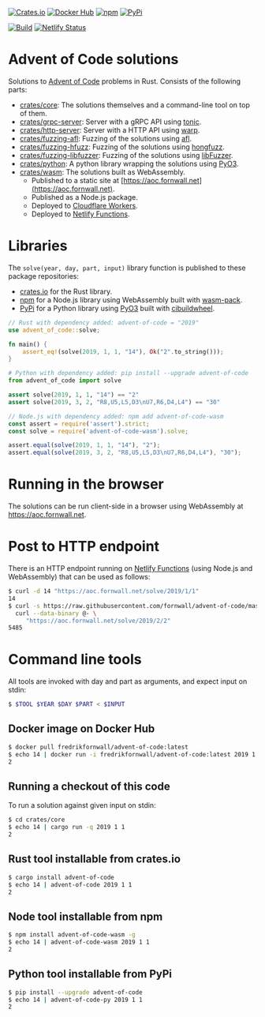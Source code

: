 [![Crates.io](https://img.shields.io/crates/v/advent-of-code.svg)](https://crates.io/crates/advent-of-code)
[![Docker Hub](https://img.shields.io/docker/v/fredrikfornwall/advent-of-code.svg?label=docker)](https://hub.docker.com/r/fredrikfornwall/advent-of-code)
[![npm](https://img.shields.io/npm/v/advent-of-code-wasm.svg)](https://www.npmjs.com/package/advent-of-code-wasm)
[![PyPi](https://img.shields.io/pypi/v/advent-of-code.svg)](https://pypi.org/project/advent-of-code/)

[![Build](https://github.com/fornwall/advent-of-code/workflows/Github%20CI/badge.svg)](https://github.com/fornwall/advent-of-code/actions?query=workflow%3A%22Github+CI%22)
[![Netlify Status](https://api.netlify.com/api/v1/badges/8cb47a76-7cd7-4545-9f10-56ba075c8e41/deploy-status)](https://app.netlify.com/sites/mystifying-blackwell-9e705f/deploys)

# Advent of Code solutions
Solutions to [Advent of Code](https://adventofcode.com/) problems in Rust. Consists of the following parts:

- [crates/core](crates/core): The solutions themselves and a command-line tool on top of them.
- [crates/grpc-server](crates/grpc-server): Server with a gRPC API using [tonic](https://docs.rs/tonic).
- [crates/http-server](crates/http-server): Server with a HTTP API using [warp](https://github.com/seanmonstar/warp).
- [crates/fuzzing-afl](crates/fuzzing-afl): Fuzzing of the solutions using [afl](https://lcamtuf.coredump.cx/afl/).
- [crates/fuzzing-hfuzz](crates/fuzzing-hfuzz): Fuzzing of the solutions using [hongfuzz](https://honggfuzz.dev/).
- [crates/fuzzing-libfuzzer](crates/fuzzing-libfuzzer): Fuzzing of the solutions using [libFuzzer](https://llvm.org/docs/LibFuzzer.html).
- [crates/python](crates/fuzzing-hfuzz): A python library wrapping the solutions using [PyO3](https://pyo3.rs/).
- [crates/wasm](crates/wasm): The solutions built as WebAssembly.
  - Published to a static site at [https://aoc.fornwall.net](https://aoc.fornwall.net).
  - Published as a Node.js package.
  - Deployed to [Cloudflare Workers](https://workers.cloudflare.com/).
  - Deployed to [Netlify Functions](https://www.netlify.com/products/functions/).

# Libraries
The `solve(year, day, part, input)` library function is published to these package repositories:

- [crates.io](https://crates.io/crates/advent-of-code) for the Rust library.
- [npm](https://www.npmjs.com/package/advent-of-code-wasm) for a Node.js library using WebAssembly built with [wasm-pack](https://rustwasm.github.io/wasm-pack/).
- [PyPi](https://pypi.org/project/advent-of-code) for a Python library using [PyO3](https://pyo3.rs/) built with [cibuildwheel](https://cibuildwheel.readthedocs.io/).

```rust
// Rust with dependency added: advent-of-code = "2019"
use advent_of_code::solve;

fn main() {
    assert_eq!(solve(2019, 1, 1, "14"), Ok("2".to_string()));
}
```

```python
# Python with dependency added: pip install --upgrade advent-of-code
from advent_of_code import solve

assert solve(2019, 1, 1, "14") == "2"
assert solve(2019, 3, 2, "R8,U5,L5,D3\nU7,R6,D4,L4") == "30"
```

```js
// Node.js with dependency added: npm add advent-of-code-wasm
const assert = require('assert').strict;
const solve = require('advent-of-code-wasm').solve;

assert.equal(solve(2019, 1, 1, "14"), "2");
assert.equal(solve(2019, 3, 2, "R8,U5,L5,D3\nU7,R6,D4,L4"), "30");
```

# Running in the browser
The solutions can be run client-side in a browser using WebAssembly at https://aoc.fornwall.net.

# Post to HTTP endpoint
There is an HTTP endpoint running on [Netlify Functions](https://www.netlify.com/products/functions/) (using Node.js and WebAssembly) that can be used as follows:

```sh
$ curl -d 14 "https://aoc.fornwall.net/solve/2019/1/1"
14
$ curl -s https://raw.githubusercontent.com/fornwall/advent-of-code/master/crates/core/src/year2019/day02_input.txt | \
  curl --data-binary @- \
     "https://aoc.fornwall.net/solve/2019/2/2"
5485
```

# Command line tools
All tools are invoked with day and part as arguments, and expect input on stdin:

```sh
$ $TOOL $YEAR $DAY $PART < $INPUT
```

## Docker image on Docker Hub
```sh
$ docker pull fredrikfornwall/advent-of-code:latest
$ echo 14 | docker run -i fredrikfornwall/advent-of-code:latest 2019 1 1
2
```

## Running a checkout of this code
To run a solution against given input on stdin:

```sh
$ cd crates/core
$ echo 14 | cargo run -q 2019 1 1
2
```

## Rust tool installable from crates.io
```sh
$ cargo install advent-of-code
$ echo 14 | advent-of-code 2019 1 1
2
```

## Node tool installable from npm
```sh
$ npm install advent-of-code-wasm -g
$ echo 14 | advent-of-code-wasm 2019 1 1
2
```

## Python tool installable from PyPi
```sh
$ pip install --upgrade advent-of-code
$ echo 14 | advent-of-code-py 2019 1 1
2
```
